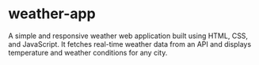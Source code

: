 # weather-app
A simple and responsive weather web application built using HTML, CSS, and JavaScript. It fetches real-time weather data from an API and displays temperature and weather conditions for any city. 
